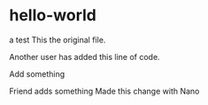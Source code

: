 # hello-world
a  test
This the original file.



Another user has added this line of code.

Add something

Friend adds something
Made this change with Nano
